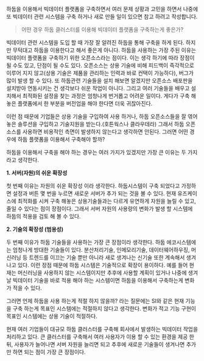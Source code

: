 하둡을 이용해서 빅데이터 플랫폼을 구축하면서 여러 문제 상황과 고민을 하면서
나중에 또 빅데이터 관련 시스템을 구축 하거나 새로 만들 일이 있으면 참고 하려고 작성합니다.

> 어떤 경우 하둡 클러스터를 이용해 빅데이터 플랫폼을 구축하는게 좋은가?

빅데이터 관련 시스템을 도입 할 때 가장 잘 알려진 하둡을 통해 구축을 하게 된다. 하지만 무턱대고 하둡을 이용한다고 해서 좋은게 아니다.
하둡을 사용하는 가장 주된 이유는 빅데이터 플랫폼을 구축하기 위한 오픈소스라는 점이다. 이는 생각 하기에 따라 장점이 될 수도 있고, 단점이 될 수도 있다.
오픈소스는 상용 기술에 비해 피드백이 즉각적으로 이루어 지지 않고(상용 기술은 제품을 관리하는 인력과 바로 컨택이 가능하다), 버그가 많이 발생 할 수 있다.
또 하둡관련 기술들을 설치 해보면 알겠지만 오픈소스 배포판을 설치받아 연동시키는 건 생각보다 쉬운 작업이 아니다.
그리고 여러 기술들을 배우고 설치해서 최적화된 설정을 찾는 과정은 엄청나게 번거롭고 어려운 일이다. 게다가 구축 해놓은 플랫폼에서 한 부분을 버전업을 해야 한다면 더욱 귀찮아진다.

이런 점 때문에 기업들은 상용 기술을 구입하여 사용 하거나, 하둡 오픈소스들을 잘 엮어놓은 솔루션을 구입하고 기술지원을 받는다.(호튼웍스나 클라우데라)
그래서 하둡 오픈소스를 사용하면 비용적인 측면이 발생하지 않는다고 생각하면 안된다. 그러면 어떤 경우에 하둡 플랫폼을 이용해서 구축해야 할까?

하둡을 이용해서 구축을 해야 하는 경우는 여러 가지가 있겠지만 가장 큰 이유는 두 가지라고 생각한다.

**1. 서버(자원)의 쉬운 확장성**

첫 번째 이유는 자원의 쉬운 확장성 이라 생각한다. 하둡시스템이 구축 되었다고 가정하면 설정과 버튼 몇 번을 누르면 새로운 서버가 추가 되는 것을 볼 수 있다.
현재 유즈케이스에 최적화를 시켜 구축 해놓은 상용기술들과는 다르게 유연하게 자원을 늘릴 수 있고, 줄일 수 있다는 점이 장점이다.
그래서 서버 자원의 사용량의 변화가 발생 할 시스템에 하둡의 적용을 검토 해 볼 수 있다.

**2. 기술의 확장성 (범용성)**

두 번째 이유가 하둡 기술들을 사용하는 가장 큰 장점이라 생각한다. 하둡 에코시스템에는 엄청나게 방대한 기술들이 있다.
분산처리기술, 인메모리기술, 데이터웨어하우징, 머신러닝 등 트렌드를 이끄는 기술 뿐만 아니라 새로 생겨나는 신기술 또한 계속해서 생겨 나고 있다.
이런 장점 때문에 하둡 시스템은 기술적으로 확장이 용이하다. 예를 들어 현재는 머신러닝을 사용하지 않는 시스템이지만 추후에 사용할 계획이 있거나
나중에 생겨날 빅데이터 기술을 바로 적용 해야 하는 시스템이면 하둡을 이용해서 구축하는게 변화가 적을 수 있다.

그러면 언제 하둡을 사용 하는게 적절 하지 않을까? 라는 질문에는
SI와 같은 현재 기능을 구축 하는게 목표인 시스템에는 적절하지 않다고 생각한다. 변화가 적고 기능 구현이 목표인 시스템에는 상용 기술이 적절하다.

현재 여러 기업들이 대규모 하둡 클러스터를 구축해 회사에서 발생하는 빅데이터 작업을 처리하고 있다.
큰 클러스터를 구축해서 여러 사용자가 이용 할 수 있는 환경을 제공 한 뒤, 사용자가 늘어나면 서버 자원을 늘리면 되고
추후에 새로운 기술들이 생겨나면 추가만 하면 되는 점이 가장 큰 장점이다.


